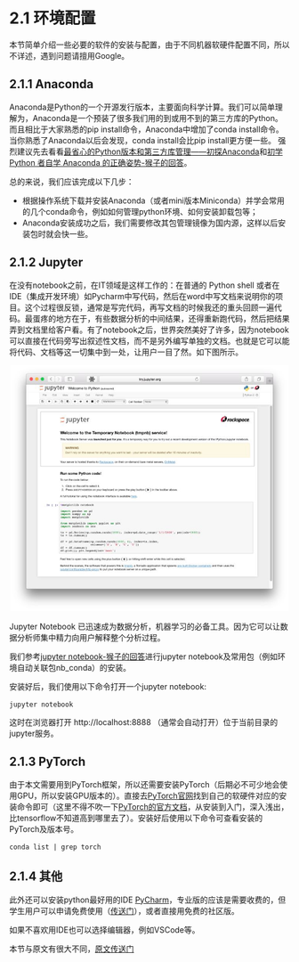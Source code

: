 # 2.1 环境配置
本节简单介绍一些必要的软件的安装与配置，由于不同机器软硬件配置不同，所以不详述，遇到问题请擅用Google。
## 2.1.1 Anaconda
Anaconda是Python的一个开源发行版本，主要面向科学计算。我们可以简单理解为，Anaconda是一个预装了很多我们用的到或用不到的第三方库的Python。而且相比于大家熟悉的pip install命令，Anaconda中增加了conda install命令。当你熟悉了Anaconda以后会发现，conda install会比pip install更方便一些。
强烈建议先去看看[最省心的Python版本和第三方库管理——初探Anaconda](https://zhuanlan.zhihu.com/p/25198543)和[初学 Python 者自学 Anaconda 的正确姿势-猴子的回答](https://www.zhihu.com/question/58033789/answer/254673663)。 

总的来说，我们应该完成以下几步：
* 根据操作系统下载并安装Anaconda（或者mini版本Miniconda）并学会常用的几个conda命令，例如如何管理python环境、如何安装卸载包等；
* Anaconda安装成功之后，我们需要修改其包管理镜像为国内源，这样以后安装包时就会快一些。

## 2.1.2 Jupyter
在没有notebook之前，在IT领域是这样工作的：在普通的 Python shell 或者在IDE（集成开发环境）如Pycharm中写代码，然后在word中写文档来说明你的项目。这个过程很反锁，通常是写完代码，再写文档的时候我还的重头回顾一遍代码。最蛋疼的地方在于，有些数据分析的中间结果，还得重新跑代码，然后把结果弄到文档里给客户看。有了notebook之后，世界突然美好了许多，因为notebook可以直接在代码旁写出叙述性文档，而不是另外编写单独的文档。也就是它可以能将代码、文档等这一切集中到一处，让用户一目了然。如下图所示。
<div align=center>
<img width="500" src="../img/chapter02/2.1_jupyter.jpg"/>
</div>

Jupyter Notebook 已迅速成为数据分析，机器学习的必备工具。因为它可以让数据分析师集中精力向用户解释整个分析过程。

我们参考[jupyter notebook-猴子的回答](https://www.zhihu.com/question/46309360/answer/254638807)进行jupyter notebook及常用包（例如环境自动关联包nb_conda）的安装。

安装好后，我们使用以下命令打开一个jupyter notebook:
``` shell
jupyter notebook 
```
这时在浏览器打开 http://localhost:8888 （通常会自动打开）位于当前目录的jupyter服务。

## 2.1.3 PyTorch
由于本文需要用到PyTorch框架，所以还需要安装PyTorch（后期必不可少地会使用GPU，所以安装GPU版本的）。直接去[PyTorch官网](https://pytorch.org/)找到自己的软硬件对应的安装命令即可（这里不得不吹一下[PyTorch的官方文档](https://pytorch.org/tutorials/)，从安装到入门，深入浅出，比tensorflow不知道高到哪里去了）。安装好后使用以下命令可查看安装的PyTorch及版本号。
``` shell
conda list | grep torch
```

## 2.1.4 其他
此外还可以安装python最好用的IDE [PyCharm](https://www.jetbrains.com/pycharm/)，专业版的应该是需要收费的，但学生用户可以申请免费使用（[传送门](https://www.jetbrains.com/zh/student/)），或者直接用免费的社区版。

如果不喜欢用IDE也可以选择编辑器，例如VSCode等。


本节与原文有很大不同，[原文传送门](https://zh.d2l.ai/chapter_prerequisite/install.html)